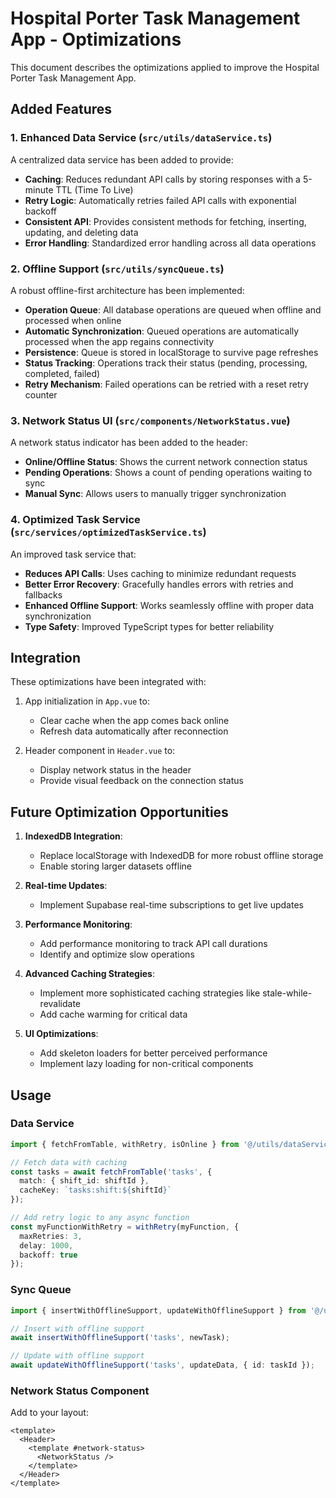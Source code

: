 # Hospital Porter Task Management App - Optimizations

This document describes the optimizations applied to improve the Hospital Porter Task Management App.

## Added Features

### 1. Enhanced Data Service (`src/utils/dataService.ts`)

A centralized data service has been added to provide:

- **Caching**: Reduces redundant API calls by storing responses with a 5-minute TTL (Time To Live)
- **Retry Logic**: Automatically retries failed API calls with exponential backoff
- **Consistent API**: Provides consistent methods for fetching, inserting, updating, and deleting data
- **Error Handling**: Standardized error handling across all data operations

### 2. Offline Support (`src/utils/syncQueue.ts`)

A robust offline-first architecture has been implemented:

- **Operation Queue**: All database operations are queued when offline and processed when online
- **Automatic Synchronization**: Queued operations are automatically processed when the app regains connectivity
- **Persistence**: Queue is stored in localStorage to survive page refreshes
- **Status Tracking**: Operations track their status (pending, processing, completed, failed)
- **Retry Mechanism**: Failed operations can be retried with a reset retry counter

### 3. Network Status UI (`src/components/NetworkStatus.vue`)

A network status indicator has been added to the header:

- **Online/Offline Status**: Shows the current network connection status
- **Pending Operations**: Shows a count of pending operations waiting to sync
- **Manual Sync**: Allows users to manually trigger synchronization

### 4. Optimized Task Service (`src/services/optimizedTaskService.ts`)

An improved task service that:

- **Reduces API Calls**: Uses caching to minimize redundant requests
- **Better Error Recovery**: Gracefully handles errors with retries and fallbacks
- **Enhanced Offline Support**: Works seamlessly offline with proper data synchronization
- **Type Safety**: Improved TypeScript types for better reliability

## Integration

These optimizations have been integrated with:

1. App initialization in `App.vue` to:
   - Clear cache when the app comes back online
   - Refresh data automatically after reconnection

2. Header component in `Header.vue` to:
   - Display network status in the header
   - Provide visual feedback on the connection status

## Future Optimization Opportunities

1. **IndexedDB Integration**:
   - Replace localStorage with IndexedDB for more robust offline storage
   - Enable storing larger datasets offline

2. **Real-time Updates**:
   - Implement Supabase real-time subscriptions to get live updates

3. **Performance Monitoring**:
   - Add performance monitoring to track API call durations
   - Identify and optimize slow operations

4. **Advanced Caching Strategies**:
   - Implement more sophisticated caching strategies like stale-while-revalidate
   - Add cache warming for critical data

5. **UI Optimizations**:
   - Add skeleton loaders for better perceived performance
   - Implement lazy loading for non-critical components

## Usage

### Data Service

```typescript
import { fetchFromTable, withRetry, isOnline } from '@/utils/dataService';

// Fetch data with caching
const tasks = await fetchFromTable('tasks', {
  match: { shift_id: shiftId },
  cacheKey: `tasks:shift:${shiftId}`
});

// Add retry logic to any async function
const myFunctionWithRetry = withRetry(myFunction, {
  maxRetries: 3,
  delay: 1000,
  backoff: true
});
```

### Sync Queue

```typescript
import { insertWithOfflineSupport, updateWithOfflineSupport } from '@/utils/syncQueue';

// Insert with offline support
await insertWithOfflineSupport('tasks', newTask);

// Update with offline support
await updateWithOfflineSupport('tasks', updateData, { id: taskId });
```

### Network Status Component

Add to your layout:

```vue
<template>
  <Header>
    <template #network-status>
      <NetworkStatus />
    </template>
  </Header>
</template>
